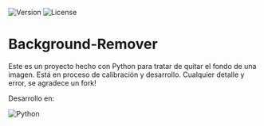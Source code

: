 ![Version](https://img.shields.io/badge/Version-1.0-blue.svg)
![License](https://img.shields.io/badge/License-GNU%20GPL--3.0-blue.svg)

# Background-Remover

Este es un proyecto hecho con Python para tratar de quitar el fondo de una imagen.
Está en proceso de calibración y desarrollo.
Cualquier detalle y error, se agradece un fork!

Desarrollo en: 

![Python](https://img.shields.io/badge/Python-3.x-lightgreen.svg)

